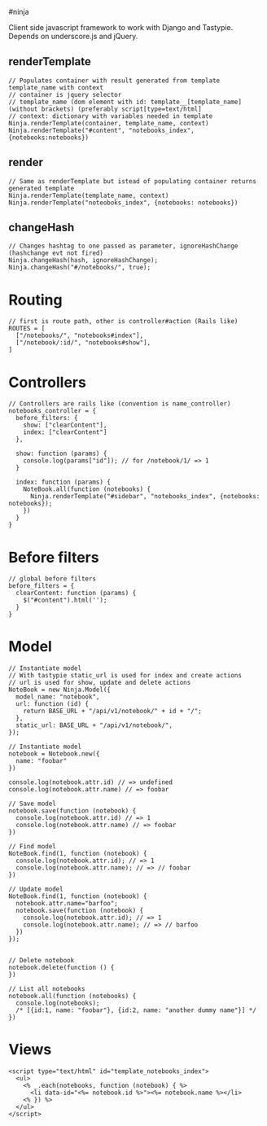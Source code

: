 #ninja


Client side javascript framework to work with Django and Tastypie. Depends on underscore.js and jQuery.

## renderTemplate
    // Populates container with result generated from template template_name with context
    // container is jquery selector
    // template_name (dom element with id: template__[template_name] (without brackets) (preferably script[type=text/html]
    // context: dictionary with variables needed in template
    Ninja.renderTemplate(container, template_name, context)
    Ninja.renderTemplate("#content", "notebooks_index", {notebooks:notebooks})


## render
    // Same as renderTemplate but istead of populating container returns generated template
    Ninja.renderTemplate(template_name, context)
    Ninja.renderTemplate("noteoboks_index", {notebooks: notebooks})
    
  
## changeHash
    // Changes hashtag to one passed as parameter, ignoreHashChange (hashchange evt not fired)
    Ninja.changeHash(hash, ignoreHashChange);
    Ninja.changeHash("#/notebooks/", true);
    
    
# Routing
    // first is route path, other is controller#action (Rails like)
    ROUTES = [
      ["/notebooks/", "notebooks#index"],
      ["/notebook/:id/", "notebooks#show"],
    ]
    
# Controllers
    // Controllers are rails like (convention is name_controller)
    notebooks_controller = {
      before_filters: {
        show: ["clearContent"],
        index: ["clearContent"]
      },
      
      show: function (params) {
        console.log(params["id"]); // for /notebook/1/ => 1
      }
      
      index: function (params) {
        NoteBook.all(function (notebooks) {
          Ninja.renderTemplate("#sidebar", "notebooks_index", {notebooks: notebooks});
        })
      }
    }
    
# Before filters
    // global before filters
    before_filters = {
      clearContent: function (params) {
        $("#content").html('');
      }
    }

# Model
    // Instantiate model
    // With tastypie static_url is used for index and create actions
    // url is used for show, update and delete actions
    NoteBook = new Ninja.Model({
      model_name: "notebook",
      url: function (id) {
        return BASE_URL + "/api/v1/notebook/" + id + "/";
      },
      static_url: BASE_URL + "/api/v1/notebook/",
    });

    // Instantiate model
    notebook = Notebook.new({
      name: "foobar"
    })
    
    console.log(notebook.attr.id) // => undefined
    console.log(notebook.attr.name) // => foobar
    
    // Save model
    notebook.save(function (notebook) {
      console.log(notebook.attr.id) // => 1
      console.log(notebook.attr.name) // => foobar
    })
 
    // Find model
    NoteBook.find(1, function (notebook) {
      console.log(notebook.attr.id); // => 1
      console.log(notebook.attr.name); // => // foobar
    })
    
    // Update model
    NoteBook.find(1, function (notebook) {
      notebook.attr.name="barfoo";
      notebook.save(function (notebook) {
        console.log(notebook.attr.id); // => 1
        console.log(notebook.attr.name); // => // barfoo
      })
    });
    
    
    // Delete notebook
    notebook.delete(function () {
    })
    
    // List all notebooks
    notebook.all(function (notebooks) {
      console.log(notebooks);
      /* [{id:1, name: "foobar"}, {id:2, name: "another dummy name"}] */
    })
    
# Views
    <script type="text/html" id="template_notebooks_index">
      <ul>
        <% _.each(notebooks, function (notebook) { %>
          <li data-id="<%= notebook.id %>"><%= notebook.name %></li>
        <% }) %>
      </ul>
    </script>